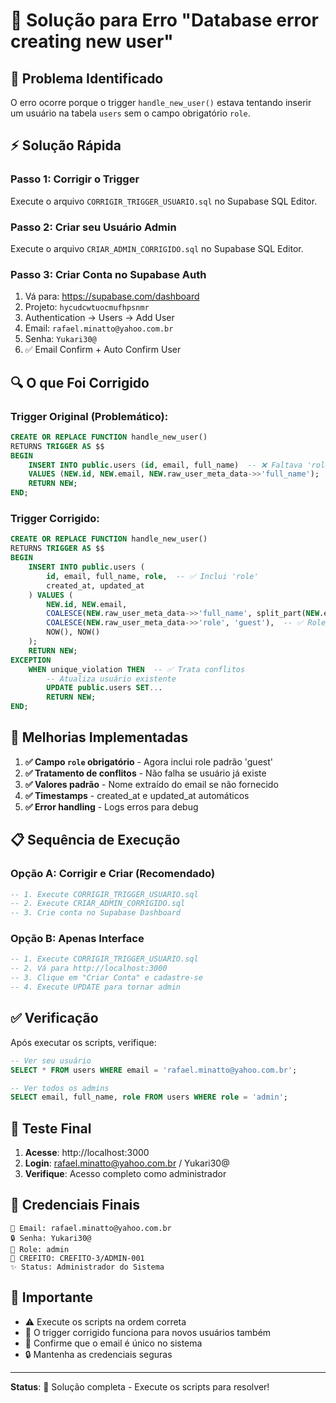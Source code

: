 # 🔧 Solução para Erro "Database error creating new user"

## 🎯 **Problema Identificado**
O erro ocorre porque o trigger `handle_new_user()` estava tentando inserir um usuário na tabela `users` sem o campo obrigatório `role`.

## ⚡ **Solução Rápida**

### **Passo 1: Corrigir o Trigger**
Execute o arquivo `CORRIGIR_TRIGGER_USUARIO.sql` no Supabase SQL Editor.

### **Passo 2: Criar seu Usuário Admin**
Execute o arquivo `CRIAR_ADMIN_CORRIGIDO.sql` no Supabase SQL Editor.

### **Passo 3: Criar Conta no Supabase Auth**
1. Vá para: https://supabase.com/dashboard
2. Projeto: `hycudcwtuocmufhpsnmr`
3. Authentication → Users → Add User
4. Email: `rafael.minatto@yahoo.com.br`
5. Senha: `Yukari30@`
6. ✅ Email Confirm + Auto Confirm User

## 🔍 **O que Foi Corrigido**

### **Trigger Original (Problemático):**
```sql
CREATE OR REPLACE FUNCTION handle_new_user()
RETURNS TRIGGER AS $$
BEGIN
    INSERT INTO public.users (id, email, full_name)  -- ❌ Faltava 'role'
    VALUES (NEW.id, NEW.email, NEW.raw_user_meta_data->>'full_name');
    RETURN NEW;
END;
```

### **Trigger Corrigido:**
```sql
CREATE OR REPLACE FUNCTION handle_new_user()
RETURNS TRIGGER AS $$
BEGIN
    INSERT INTO public.users (
        id, email, full_name, role,  -- ✅ Inclui 'role'
        created_at, updated_at
    ) VALUES (
        NEW.id, NEW.email, 
        COALESCE(NEW.raw_user_meta_data->>'full_name', split_part(NEW.email, '@', 1)),
        COALESCE(NEW.raw_user_meta_data->>'role', 'guest'),  -- ✅ Role padrão
        NOW(), NOW()
    );
    RETURN NEW;
EXCEPTION
    WHEN unique_violation THEN  -- ✅ Trata conflitos
        -- Atualiza usuário existente
        UPDATE public.users SET...
        RETURN NEW;
END;
```

## 🚀 **Melhorias Implementadas**

1. **✅ Campo `role` obrigatório** - Agora inclui role padrão 'guest'
2. **✅ Tratamento de conflitos** - Não falha se usuário já existe
3. **✅ Valores padrão** - Nome extraído do email se não fornecido
4. **✅ Timestamps** - created_at e updated_at automáticos
5. **✅ Error handling** - Logs erros para debug

## 📋 **Sequência de Execução**

### **Opção A: Corrigir e Criar (Recomendado)**
```sql
-- 1. Execute CORRIGIR_TRIGGER_USUARIO.sql
-- 2. Execute CRIAR_ADMIN_CORRIGIDO.sql
-- 3. Crie conta no Supabase Dashboard
```

### **Opção B: Apenas Interface**
```sql
-- 1. Execute CORRIGIR_TRIGGER_USUARIO.sql
-- 2. Vá para http://localhost:3000
-- 3. Clique em "Criar Conta" e cadastre-se
-- 4. Execute UPDATE para tornar admin
```

## ✅ **Verificação**

Após executar os scripts, verifique:

```sql
-- Ver seu usuário
SELECT * FROM users WHERE email = 'rafael.minatto@yahoo.com.br';

-- Ver todos os admins
SELECT email, full_name, role FROM users WHERE role = 'admin';
```

## 🎯 **Teste Final**

1. **Acesse**: http://localhost:3000
2. **Login**: rafael.minatto@yahoo.com.br / Yukari30@
3. **Verifique**: Acesso completo como administrador

## 🔐 **Credenciais Finais**

```
📧 Email: rafael.minatto@yahoo.com.br
🔒 Senha: Yukari30@
👑 Role: admin
🏥 CREFITO: CREFITO-3/ADMIN-001
✨ Status: Administrador do Sistema
```

## 🚨 **Importante**

- ⚠️ Execute os scripts na ordem correta
- 🔄 O trigger corrigido funciona para novos usuários também
- 📧 Confirme que o email é único no sistema
- 🔒 Mantenha as credenciais seguras

---

**Status**: 🔧 Solução completa - Execute os scripts para resolver! 